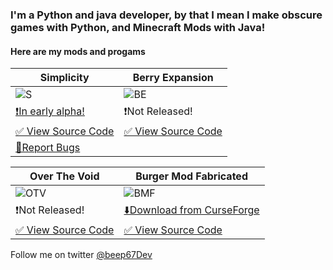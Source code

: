 ### I'm a Python and java developer, by that I mean I make obscure games with Python, and Minecraft Mods with Java!

#### Here are my mods and progams

| Simplicity | Berry Expansion |
|------------|-----------------|
|![S](https://user-images.githubusercontent.com/88556555/167042150-56173379-fe2a-4813-bc4b-2836277e1ee1.png)|![BE](https://user-images.githubusercontent.com/88556555/165872155-4364a80d-9cad-4494-9e01-5efeea509479.png)|
|[❗In early alpha!](https://www.curseforge.com/minecraft/mc-mods/simplicity)|❗Not Released!|
|[✅ View Source Code](https://github.com/vinesaucebeep/Simplicity-for-1.18.x)|[✅ View Source Code](https://github.com/vinesaucebeep/Berry-Expansion-for-1.18.x)|
|[🚫Report Bugs](https://github.com/vinesaucebeep/Simplicity-for-1.18.x/issues/new)|

| Over The Void | Burger Mod Fabricated |
|---------------|-----------------------|
|![OTV](https://user-images.githubusercontent.com/88556555/167041022-95288d57-89dc-4c4e-b080-0c73b5bfd174.png)|![BMF](https://user-images.githubusercontent.com/88556555/167041066-fb90c82e-484b-4305-bfba-af1130660a9e.png)|
|❗Not Released!|[⬇️Download from CurseForge](https://www.curseforge.com/minecraft/mc-mods/burger-mod-fabricated)|
|[✅ View Source Code](https://github.com/vinesaucebeep/Over-The-Void-for-1.18.x)|[✅ View Source Code](https://github.com/vinesaucebeep/Burger-Mod-Fabricated)|

Follow me on twitter [@beep67Dev](https://twitter.com/beep67Dev)








